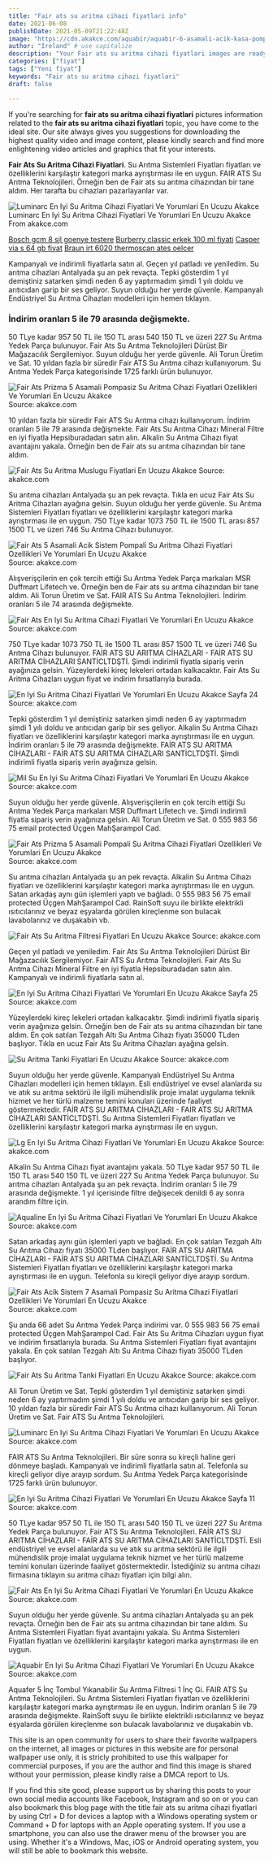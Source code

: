 ```yaml
---
title: "Fair ats su aritma cihazi fiyatlari info"
date: 2021-06-08
publishDate: 2021-05-09T21:22:48Z
image: "https://cdn.akakce.com/aquabir/aquabir-6-asamali-acik-kasa-pompali-x.jpg"
author: "Ireland" # use capitalize
description: "Your Fair ats su aritma cihazi fiyatlari images are ready in this website. Fair ats su aritma cihazi fiyatlari are a topic that is being searched for and liked by netizens today. You can Find and Download the Fair ats su aritma cihazi fiyatlari files here. Download all royalty-free images."
categories: ["fiyat"]
tags: ["Yeni fiyat"]
keywords: "Fair ats su aritma cihazi fiyatlari"
draft: false

---
```


If you're searching for **fair ats su aritma cihazi fiyatlari** pictures information related to the **fair ats su aritma cihazi fiyatlari** topic, you have come to the ideal  site.  Our site always  gives you  suggestions  for downloading  the highest  quality video and image  content, please kindly search and find more enlightening video articles and graphics  that fit your interests.

**Fair Ats Su Aritma Cihazi Fiyatlari**. Su Arıtma Sistemleri Fiyatları fiyatları ve özelliklerini karşılaştır kategori marka ayrıştırması ile en uygun. FAIR ATS Su Arıtma Teknolojileri. Örneğin ben de Fair ats su arıtma cihazından bir tane aldım. Her tarafta bu cihazları pazarlayanlar var.

![Luminarc En Iyi Su Aritma Cihazi Fiyatlari Ve Yorumlari En Ucuzu Akakce](https://mcdn01.gittigidiyor.net/56971/569715896_0.jpg "Luminarc En Iyi Su Aritma Cihazi Fiyatlari Ve Yorumlari En Ucuzu Akakce")
Luminarc En Iyi Su Aritma Cihazi Fiyatlari Ve Yorumlari En Ucuzu Akakce From akakce.com

[Bosch gcm 8 sjl goenye testere](/bosch-gcm-8-sjl-goenye-testere/)
[Burberry classic erkek 100 ml fiyati](/burberry-classic-erkek-100-ml-fiyati/)
[Casper via s 64 gb fiyat](/casper-via-s-64-gb-fiyat/)
[Braun irt 6020 thermoscan ates oelcer](/braun-irt-6020-thermoscan-ates-oelcer/)

Kampanyalı ve indirimli fiyatlarla satın al. Geçen yıl patladı ve yeniledim. Su arıtma cihazları Antalyada şu an pek revaçta. Tepki gösterdim 1 yıl demiştiniz satarken şimdi neden 6 ay yaptırmadım şimdi 1 yılı doldu ve arıtıcıdan garip bir ses geliyor. Suyun olduğu her yerde güvenle. Kampanyalı Endüstriyel Su Arıtma Cihazları modelleri için hemen tıklayın.

### İndirim oranları 5 ile 79 arasında değişmekte.

50 TLye kadar 957 50 TL ile 150 TL arası 540 150 TL ve üzeri 227 Su Arıtma Yedek Parça bulunuyor. Fair Ats Su Arıtma Teknolojileri Dürüst Bir Mağazacılık Sergilemiyor. Suyun olduğu her yerde güvenle. Ali Torun Üretim ve Sat. 10 yıldan fazla bir süredir Fair ATS Su Arıtma cihazı kullanıyorum. Su Arıtma Yedek Parça kategorisinde 1725 farklı ürün bulunuyor.


![Fair Ats Prizma 5 Asamali Pompasiz Su Aritma Cihazi Fiyatlari Ozellikleri Ve Yorumlari En Ucuzu Akakce](https://iis-akakce.akamaized.net/p.z?%2F%2Fproductimages%2Ehepsiburada%2Enet%2Fs%2F31%2F600%2F10335329517618%2Ejpg "Fair Ats Prizma 5 Asamali Pompasiz Su Aritma Cihazi Fiyatlari Ozellikleri Ve Yorumlari En Ucuzu Akakce")
Source: akakce.com

10 yıldan fazla bir süredir Fair ATS Su Arıtma cihazı kullanıyorum. İndirim oranları 5 ile 79 arasında değişmekte. Fair Ats Su Arıtma Cihazı Mineral Filtre en iyi fiyatla Hepsiburadadan satın alın. Alkalin Su Arıtma Cihazı fiyat avantajını yakala. Örneğin ben de Fair ats su arıtma cihazından bir tane aldım.

![Fair Ats Su Aritma Muslugu Fiyatlari En Ucuzu Akakce](https://iis-akakce.akamaized.net/p.x?%2F%2Fproductimages%2Ehepsiburada%2Enet%2Fs%2F31%2F600%2F10335328436274%2Ejpg "Fair Ats Su Aritma Muslugu Fiyatlari En Ucuzu Akakce")
Source: akakce.com

Su arıtma cihazları Antalyada şu an pek revaçta. Tıkla en ucuz Fair Ats Su Aritma Cihazları ayağına gelsin. Suyun olduğu her yerde güvenle. Su Arıtma Sistemleri Fiyatları fiyatları ve özelliklerini karşılaştır kategori marka ayrıştırması ile en uygun. 750 TLye kadar 1073 750 TL ile 1500 TL arası 857 1500 TL ve üzeri 746 Su Arıtma Cihazı bulunuyor.

![Fair Ats 5 Asamali Acik Sistem Pompali Su Aritma Cihazi Fiyatlari Ozellikleri Ve Yorumlari En Ucuzu Akakce](https://iis-akakce.akamaized.net/p.z?%2F%2Fproductimages%2Ehepsiburada%2Enet%2Fs%2F31%2F600%2F10335328108594%2Ejpg "Fair Ats 5 Asamali Acik Sistem Pompali Su Aritma Cihazi Fiyatlari Ozellikleri Ve Yorumlari En Ucuzu Akakce")
Source: akakce.com

Alışverişçilerin en çok tercih ettiği Su Arıtma Yedek Parça markaları MSR Duffmart Lifetech ve. Örneğin ben de Fair ats su arıtma cihazından bir tane aldım. Ali Torun Üretim ve Sat. FAIR ATS Su Arıtma Teknolojileri. İndirim oranları 5 ile 74 arasında değişmekte.

![Fair Ats En Iyi Su Aritma Cihazi Fiyatlari Ve Yorumlari En Ucuzu Akakce](https://iis-akakce.akamaized.net/p.x?%2F%2Fproductimages%2Ehepsiburada%2Enet%2Fs%2F31%2F600%2F10335329419314%2Ejpg "Fair Ats En Iyi Su Aritma Cihazi Fiyatlari Ve Yorumlari En Ucuzu Akakce")
Source: akakce.com

750 TLye kadar 1073 750 TL ile 1500 TL arası 857 1500 TL ve üzeri 746 Su Arıtma Cihazı bulunuyor. FAİR ATS SU ARITMA CİHAZLARI - FAİR ATS SU ARITMA CİHAZLARI SANTİCLTDŞTİ. Şimdi indirimli fiyatla sipariş verin ayağınıza gelsin. Yüzeylerdeki kireç lekeleri ortadan kalkacaktır. Fair Ats Su Aritma Cihazları uygun fiyat ve indirim fırsatlarıyla burada.

![En Iyi Su Aritma Cihazi Fiyatlari Ve Yorumlari En Ucuzu Akakce Sayfa 24](https://cdn.akakce.com/watergold/watergold-aqua-6-filtreli-200-gpd-12-lt-tank-pompali-x.jpg "En Iyi Su Aritma Cihazi Fiyatlari Ve Yorumlari En Ucuzu Akakce Sayfa 24")
Source: akakce.com

Tepki gösterdim 1 yıl demiştiniz satarken şimdi neden 6 ay yaptırmadım şimdi 1 yılı doldu ve arıtıcıdan garip bir ses geliyor. Alkalin Su Arıtma Cihazı fiyatları ve özelliklerini karşılaştır kategori marka ayrıştırması ile en uygun. İndirim oranları 5 ile 79 arasında değişmekte. FAİR ATS SU ARITMA CİHAZLARI - FAİR ATS SU ARITMA CİHAZLARI SANTİCLTDŞTİ. Şimdi indirimli fiyatla sipariş verin ayağınıza gelsin.

![Mil Su En Iyi Su Aritma Cihazi Fiyatlari Ve Yorumlari En Ucuzu Akakce](https://iis-akakce.akamaized.net/p.x?%2F%2Fcdn%2Edsmcdn%2Ecom%2Fty112%2Fproduct%2Fmedia%2Fimages%2F20210506%2F12%2F86296796%2F109731454%2F1%2F1%5Forg%5Fzoom%2Ejpg%3FboutiqueId%3D569049%26merchantId%3D117145 "Mil Su En Iyi Su Aritma Cihazi Fiyatlari Ve Yorumlari En Ucuzu Akakce")
Source: akakce.com

Suyun olduğu her yerde güvenle. Alışverişçilerin en çok tercih ettiği Su Arıtma Yedek Parça markaları MSR Duffmart Lifetech ve. Şimdi indirimli fiyatla sipariş verin ayağınıza gelsin. Ali Torun Üretim ve Sat. 0 555 983 56 75 email protected Üçgen MahŞarampol Cad.

![Fair Ats Prizma 5 Asamali Pompali Su Aritma Cihazi Fiyatlari Ozellikleri Ve Yorumlari En Ucuzu Akakce](https://iis-akakce.akamaized.net/p.z?%2F%2Fproductimages%2Ehepsiburada%2Enet%2Fs%2F31%2F600%2F10335328600114%2Ejpg "Fair Ats Prizma 5 Asamali Pompali Su Aritma Cihazi Fiyatlari Ozellikleri Ve Yorumlari En Ucuzu Akakce")
Source: akakce.com

Su arıtma cihazları Antalyada şu an pek revaçta. Alkalin Su Arıtma Cihazı fiyatları ve özelliklerini karşılaştır kategori marka ayrıştırması ile en uygun. Satan arkadaş aynı gün işlemleri yaptı ve bağladı. 0 555 983 56 75 email protected Üçgen MahŞarampol Cad. RainSoft suyu ile birlikte elektrikli ısıtıcılarınız ve beyaz eşyalarda görülen kireçlenme son bulacak lavabolarınız ve duşakabin vb.

![Fair Ats Su Aritma Filtresi Fiyatlari En Ucuzu Akakce](https://iis-akakce.akamaized.net/p.x?%2F%2Fproductimages%2Ehepsiburada%2Enet%2Fs%2F31%2F600%2F10335328043058%2Ejpg "Fair Ats Su Aritma Filtresi Fiyatlari En Ucuzu Akakce")
Source: akakce.com

Geçen yıl patladı ve yeniledim. Fair Ats Su Arıtma Teknolojileri Dürüst Bir Mağazacılık Sergilemiyor. Fair ATS Su Arıtma Teknolojileri. Fair Ats Su Arıtma Cihazı Mineral Filtre en iyi fiyatla Hepsiburadadan satın alın. Kampanyalı ve indirimli fiyatlarla satın al.

![En Iyi Su Aritma Cihazi Fiyatlari Ve Yorumlari En Ucuzu Akakce Sayfa 25](https://cdn.akakce.com/goodtech/goodtech-direk-akisli-x.jpg "En Iyi Su Aritma Cihazi Fiyatlari Ve Yorumlari En Ucuzu Akakce Sayfa 25")
Source: akakce.com

Yüzeylerdeki kireç lekeleri ortadan kalkacaktır. Şimdi indirimli fiyatla sipariş verin ayağınıza gelsin. Örneğin ben de Fair ats su arıtma cihazından bir tane aldım. En çok satılan Tezgah Altı Su Arıtma Cihazı fiyatı 35000 TLden başlıyor. Tıkla en ucuz Fair Ats Su Aritma Cihazları ayağına gelsin.

![Su Aritma Tanki Fiyatlari En Ucuzu Akakce](https://mcdn01.gittigidiyor.net/54393/543932851_0.jpg "Su Aritma Tanki Fiyatlari En Ucuzu Akakce")
Source: akakce.com

Suyun olduğu her yerde güvenle. Kampanyalı Endüstriyel Su Arıtma Cihazları modelleri için hemen tıklayın. Esli endüstriyel ve evsel alanlarda su ve atık su arıtma sektörü ile ilgili mühendislik proje imalat uygulama teknik hizmet ve her türlü malzeme temini konuları üzerinde faaliyet göstermektedir. FAİR ATS SU ARITMA CİHAZLARI - FAİR ATS SU ARITMA CİHAZLARI SANTİCLTDŞTİ. Su Arıtma Sistemleri Fiyatları fiyatları ve özelliklerini karşılaştır kategori marka ayrıştırması ile en uygun.

![Lg En Iyi Su Aritma Cihazi Fiyatlari Ve Yorumlari En Ucuzu Akakce](https://mcdn01.gittigidiyor.net/60544/605446744_0.jpg "Lg En Iyi Su Aritma Cihazi Fiyatlari Ve Yorumlari En Ucuzu Akakce")
Source: akakce.com

Alkalin Su Arıtma Cihazı fiyat avantajını yakala. 50 TLye kadar 957 50 TL ile 150 TL arası 540 150 TL ve üzeri 227 Su Arıtma Yedek Parça bulunuyor. Su arıtma cihazları Antalyada şu an pek revaçta. İndirim oranları 5 ile 79 arasında değişmekte. 1 yıl içerisinde filtre değişecek denildi 6 ay sonra arandım filtre için.

![Aqualine En Iyi Su Aritma Cihazi Fiyatlari Ve Yorumlari En Ucuzu Akakce](https://iis-akakce.akamaized.net/p.x?%2F%2Fproductimages%2Ehepsiburada%2Enet%2Fs%2F19%2F600%2F9853130997810%2Ejpg "Aqualine En Iyi Su Aritma Cihazi Fiyatlari Ve Yorumlari En Ucuzu Akakce")
Source: akakce.com

Satan arkadaş aynı gün işlemleri yaptı ve bağladı. En çok satılan Tezgah Altı Su Arıtma Cihazı fiyatı 35000 TLden başlıyor. FAİR ATS SU ARITMA CİHAZLARI - FAİR ATS SU ARITMA CİHAZLARI SANTİCLTDŞTİ. Su Arıtma Sistemleri Fiyatları fiyatları ve özelliklerini karşılaştır kategori marka ayrıştırması ile en uygun. Telefonla su kireçli geliyor diye arayıp sordum.

![Fair Ats Acik Sistem 7 Asamali Pompasiz Su Aritma Cihazi Fiyatlari Ozellikleri Ve Yorumlari En Ucuzu Akakce](https://iis-akakce.akamaized.net/p.z?%2F%2Fproductimages%2Ehepsiburada%2Enet%2Fs%2F31%2F600%2F10335327911986%2Ejpg "Fair Ats Acik Sistem 7 Asamali Pompasiz Su Aritma Cihazi Fiyatlari Ozellikleri Ve Yorumlari En Ucuzu Akakce")
Source: akakce.com

Şu anda 66 adet Su Arıtma Yedek Parça indirimi var. 0 555 983 56 75 email protected Üçgen MahŞarampol Cad. Fair Ats Su Aritma Cihazları uygun fiyat ve indirim fırsatlarıyla burada. Su Arıtma Sistemleri Fiyatları fiyat avantajını yakala. En çok satılan Tezgah Altı Su Arıtma Cihazı fiyatı 35000 TLden başlıyor.

![Fair Ats Su Aritma Tanki Fiyatlari En Ucuzu Akakce](https://productimages.hepsiburada.net/s/31/600/10341166743602.jpg "Fair Ats Su Aritma Tanki Fiyatlari En Ucuzu Akakce")
Source: akakce.com

Ali Torun Üretim ve Sat. Tepki gösterdim 1 yıl demiştiniz satarken şimdi neden 6 ay yaptırmadım şimdi 1 yılı doldu ve arıtıcıdan garip bir ses geliyor. 10 yıldan fazla bir süredir Fair ATS Su Arıtma cihazı kullanıyorum. Ali Torun Üretim ve Sat. Fair ATS Su Arıtma Teknolojileri.

![Luminarc En Iyi Su Aritma Cihazi Fiyatlari Ve Yorumlari En Ucuzu Akakce](https://mcdn01.gittigidiyor.net/56971/569715896_0.jpg "Luminarc En Iyi Su Aritma Cihazi Fiyatlari Ve Yorumlari En Ucuzu Akakce")
Source: akakce.com

FAIR ATS Su Arıtma Teknolojileri. Bir süre sonra su kireçli haline geri dönmeye başladı. Kampanyalı ve indirimli fiyatlarla satın al. Telefonla su kireçli geliyor diye arayıp sordum. Su Arıtma Yedek Parça kategorisinde 1725 farklı ürün bulunuyor.

![En Iyi Su Aritma Cihazi Fiyatlari Ve Yorumlari En Ucuzu Akakce Sayfa 11](https://iis-akakce.akamaized.net/p.x?%2F%2Fproductimages%2Ehepsiburada%2Enet%2Fs%2F40%2F600%2F10684139241522%2Ejpg "En Iyi Su Aritma Cihazi Fiyatlari Ve Yorumlari En Ucuzu Akakce Sayfa 11")
Source: akakce.com

50 TLye kadar 957 50 TL ile 150 TL arası 540 150 TL ve üzeri 227 Su Arıtma Yedek Parça bulunuyor. Fair ATS Su Arıtma Teknolojileri. FAİR ATS SU ARITMA CİHAZLARI - FAİR ATS SU ARITMA CİHAZLARI SANTİCLTDŞTİ. Esli endüstriyel ve evsel alanlarda su ve atık su arıtma sektörü ile ilgili mühendislik proje imalat uygulama teknik hizmet ve her türlü malzeme temini konuları üzerinde faaliyet göstermektedir. İstediğiniz su arıtma cihazı firmasına tıklayın su arıtma cihazı fiyatları için bilgi alın.

![Fair Ats En Iyi Su Aritma Cihazi Fiyatlari Ve Yorumlari En Ucuzu Akakce](https://cdn.akakce.com/fair-ats/fair-ats-stratos-5-asamali-pompali-x.jpg "Fair Ats En Iyi Su Aritma Cihazi Fiyatlari Ve Yorumlari En Ucuzu Akakce")
Source: akakce.com

Suyun olduğu her yerde güvenle. Su arıtma cihazları Antalyada şu an pek revaçta. Örneğin ben de Fair ats su arıtma cihazından bir tane aldım. Su Arıtma Sistemleri Fiyatları fiyat avantajını yakala. Su Arıtma Sistemleri Fiyatları fiyatları ve özelliklerini karşılaştır kategori marka ayrıştırması ile en uygun.

![Aquabir En Iyi Su Aritma Cihazi Fiyatlari Ve Yorumlari En Ucuzu Akakce](https://cdn.akakce.com/aquabir/aquabir-6-asamali-acik-kasa-pompali-x.jpg "Aquabir En Iyi Su Aritma Cihazi Fiyatlari Ve Yorumlari En Ucuzu Akakce")
Source: akakce.com

Aquafer 5 İnç Tombul Yıkanabilir Su Arıtma Filtresi 1 İnç Gi. FAIR ATS Su Arıtma Teknolojileri. Su Arıtma Sistemleri Fiyatları fiyatları ve özelliklerini karşılaştır kategori marka ayrıştırması ile en uygun. İndirim oranları 5 ile 79 arasında değişmekte. RainSoft suyu ile birlikte elektrikli ısıtıcılarınız ve beyaz eşyalarda görülen kireçlenme son bulacak lavabolarınız ve duşakabin vb.

This site is an open community for users to share their favorite wallpapers on the internet, all images or pictures in this website are for personal wallpaper use only, it is stricly prohibited to use this wallpaper for commercial purposes, if you are the author and find this image is shared without your permission, please kindly raise a DMCA report to Us.

If you find this site good, please support us by sharing this posts to your own social media accounts like Facebook, Instagram and so on or you can also bookmark this blog page with the title fair ats su aritma cihazi fiyatlari by using Ctrl + D for devices a laptop with a Windows operating system or Command + D for laptops with an Apple operating system. If you use a smartphone, you can also use the drawer menu of the browser you are using. Whether it's a Windows, Mac, iOS or Android operating system, you will still be able to bookmark this website.
